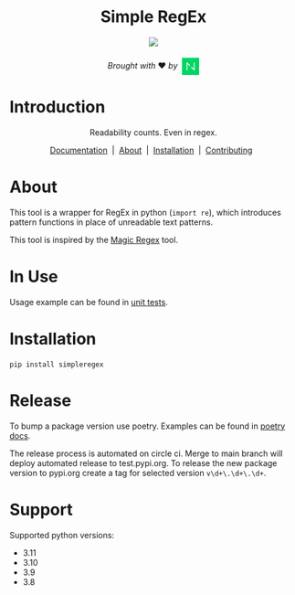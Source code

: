 <div align="center">
  <h1>Simple RegEx</h1>
</div>

<div align="center">
    <image src="https://circleci.com/gh/netguru/SimpleRegEx.svg?style=svg"></image>
</div>

<div align="center">
  <br/>
<em>Brought with</em>&nbsp;❤️&nbsp;<em>by</em>&nbsp;
<a href="https://www.netguru.com">
<img align="center" alt="Netguru logo" src='./docs/readme_netguru_logo.png' width='30'/></a>
</div>

# Introduction

<p align="center">
  Readability counts. Even in regex.
</p>

<div align="center">

[Documentation](./docs/index.md) &nbsp;|&nbsp;
[About](#about) &nbsp;|&nbsp;
[Installation](#installation) &nbsp;|&nbsp;
[Contributing](./docs/CONTRIBUTING.md) &nbsp;

</div>

# About

This tool is a wrapper for RegEx in python (`import re`), which introduces pattern
functions in place of unreadable text patterns.

This tool is inspired by the [Magic Regex](https://github.com/danielroe/magic-regexp) tool.

# In Use

Usage example can be found
in [unit tests](https://github.com/netguru/SimpleRegEx/blob/main/simpleregex/tests/test_email.py).

# Installation

```
pip install simpleregex
```

# Release

To bump a package version use poetry. Examples can be found
in [poetry docs](https://python-poetry.org/docs/cli/#version).

The release process is automated on circle ci.
Merge to main branch will deploy automated release to test.pypi.org.
To release the new package version to pypi.org create a tag for selected version `v\d+\.\d+\.\d+`.

# Support

Supported python versions:

- 3.11
- 3.10
- 3.9
- 3.8

